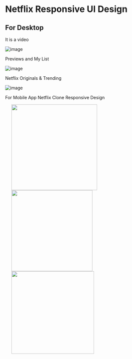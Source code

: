 # Netflix Responsive UI Design

## For Desktop

It is a video

![image](https://user-images.githubusercontent.com/63926513/205639349-20698812-1aa2-4edc-bbc5-0203791a5a15.png) 

Previews and My List

![image](https://user-images.githubusercontent.com/63926513/205640073-e1613d71-9d31-4791-9743-e65f9bf0a6a6.png)

Netflix Originals & Trending

![image](https://user-images.githubusercontent.com/63926513/205640088-d99c1d8f-69cc-424a-abe2-982859eab4aa.png)

For Mobile App Netflix Clone Responsive Design

<img src="https://user-images.githubusercontent.com/63926513/205640867-aeb2a37c-c530-45ef-8e85-09cce61c035b.png" width="275" hspace="20"/> <img src="https://user-images.githubusercontent.com/63926513/205640874-894c337b-9ad4-42b3-b1fc-d898aef44bf9.png" width="260" hspace="20"/>  <img src="https://user-images.githubusercontent.com/63926513/205640962-a9637cec-5472-470f-b378-4384b3df525a.png" width="265" hspace="20"/>
